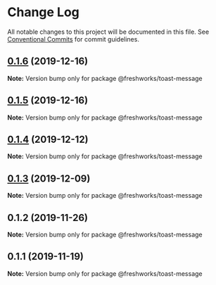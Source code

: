 # Change Log

All notable changes to this project will be documented in this file.
See [Conventional Commits](https://conventionalcommits.org) for commit guidelines.

## [0.1.6](https://github.com/freshdesk/nucleus/compare/@freshworks/toast-message@0.1.5...@freshworks/toast-message@0.1.6) (2019-12-16)

**Note:** Version bump only for package @freshworks/toast-message





## [0.1.5](https://github.com/freshdesk/nucleus/compare/@freshworks/toast-message@0.1.4...@freshworks/toast-message@0.1.5) (2019-12-16)

**Note:** Version bump only for package @freshworks/toast-message





## [0.1.4](https://github.com/freshdesk/nucleus/compare/@freshworks/toast-message@0.1.3...@freshworks/toast-message@0.1.4) (2019-12-12)

**Note:** Version bump only for package @freshworks/toast-message





## [0.1.3](https://github.com/freshdesk/nucleus/compare/@freshworks/toast-message@0.1.2...@freshworks/toast-message@0.1.3) (2019-12-09)

**Note:** Version bump only for package @freshworks/toast-message





## 0.1.2 (2019-11-26)

**Note:** Version bump only for package @freshworks/toast-message





## 0.1.1 (2019-11-19)

**Note:** Version bump only for package @freshworks/toast-message
